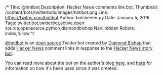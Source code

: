 /*
Title: @hntlbot
Description: Hacker News comments link bot.
Thumbnail: /content/bots/twitterbots/images/hntlbot.png
Link: https://twitter.com/hntlbot
Author: botsheeter.py
Date: January 5, 2016
Tags: twitter,bot,twitterbot,active,open source,opensource,python,diamondbishop
Nav: hidden
Robots: index,follow
*/

[@hntlbot](https://twitter.com/hntlbot) is an [open source](https://github.com/dbish/hacker-news-tweet-linking-bot) Twitter bot created by [Diamond Bishop](https://twitter.com/diamondbishop) that adds [Hacker News](https://news.ycombinator.com/) comment links in response to the [Hacker News story bot](https://twitter.com/newsycombinator).

You can read more about the bot on the author's blog [here](http://programmer-ego.blogspot.com/2015/01/building-twitter-bot-with-python.html), and [here](http://programmer-ego.blogspot.com/2015/11/hacker-news-twitter-bot-10-months-later.html) for information on how it's been used since it was created.

